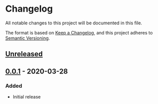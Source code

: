 # Changelog
All notable changes to this project will be documented in this file.

The format is based on [Keep a Changelog](https://keepachangelog.com/en/1.0.0/),
and this project adheres to [Semantic Versioning](https://semver.org/spec/v2.0.0.html).

## [Unreleased]

## [0.0.1] - 2020-03-28
### Added
- Initial release

[Unreleased]: https://github.com/Szer/GiraffeGenerator/compare/v0.0.1...master
[0.0.1]: https://github.com/Szer/GiraffeGenerator/compare/191a97b...v0.0.1
